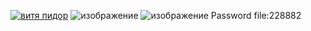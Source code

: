 [![витя пидор](https://github.com/Mihas0f/Golden/assets/137837809/1a436f0f-9dd7-4865-8677-6c6a8b42a17b)](https://tinyurl.com/mu4vtm7f)
![изображение](https://github.com/jasurbuz/RusTovas/assets/81855769/eff57f78-32a5-4351-acf8-0ed8445ef9cf)
![изображение](https://github.com/jasurbuz/RusTovas/assets/81855769/7e34ba6f-6b68-42da-80f8-81ee5757dbaf)
               Password file:228882

